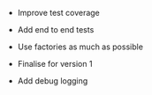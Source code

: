 * Improve test coverage
* Add end to end tests
* Use factories as much as possible
* Finalise for version 1

* Add debug logging